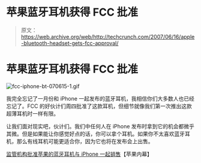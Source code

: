 # 苹果蓝牙耳机获得 FCC 批准

> 原文：<https://web.archive.org/web/http://techcrunch.com/2007/06/16/apple-bluetooth-headset-gets-fcc-approval/>

# 苹果蓝牙耳机获得 FCC 批准

![fcc-iphone-bt-070615-1.gif](img/d4965e118a77ef04cf5a89c266036ec9.png)

我完全忘记了一月份和 iPhone 一起发布的蓝牙耳机，我相信你们大多数人也已经忘记了。FCC 的好伙计们周四批准了这款耳机，但细节就像我们第一次推出这款超薄耳机时一样有限。

让我们面对现实吧，伙计们。我们中任何人在 iPhone 发布时拿到它的机会都微乎其微。但是如果能让你感觉好点的话，你可以拿个耳机。如果你不太喜欢蓝牙耳机，那么有线耳机可能更适合你，因为它也将在发布会上出售。

[监管机构批准苹果的蓝牙耳机与 iPhone 一起销售](https://web.archive.org/web/20130628173019/http://http//www.appleinsider.com/articles/07/06/15/regulators_o_k_apples_bluetooth_headset_for_sale_alongside_iphone.html)【苹果内幕】